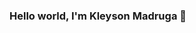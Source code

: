 ### Hello world, I'm Kleyson Madruga 👋

<!--
**kleysonfmadruga/kleysonfmadruga** is a ✨ _special_ ✨ repository because its `README.md` (this file) appears on your GitHub profile.

🌱 I’m currently learning Computing
🏫 Studying at IFRN - _Campus_ Nova Cruz
💻 I like web technologies
